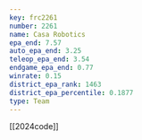 ```yaml
---
key: frc2261
number: 2261
name: Casa Robotics
epa_end: 7.57
auto_epa_end: 3.25
teleop_epa_end: 3.54
endgame_epa_end: 0.77
winrate: 0.15
district_epa_rank: 1463
district_epa_percentile: 0.1877
type: Team
---
```

[[2024code]]
